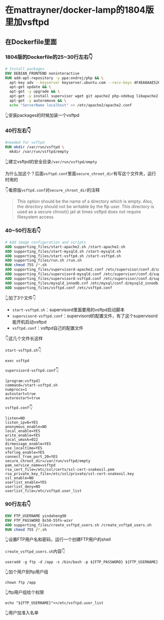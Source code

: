 # 在mattrayner/docker-lamp的1804版里加vsftpd

## 在Dockerfile里面

### 1804版的Dockerfile的25~30行左右👇

```dockerfile
# Install packages
ENV DEBIAN_FRONTEND noninteractive
RUN add-apt-repository -y ppa:ondrej/php && \
  apt-key adv --keyserver keyserver.ubuntu.com --recv-keys 4F4EA0AAE5267A6C && \
  apt-get update && \
  apt-get -y upgrade && \
  apt-get -y install supervisor wget git apache2 php-xdebug libapache2-mod-php mysql-server php-mysql pwgen php-apcu php7.1-mcrypt php-gd php-xml php-mbstring php-gettext zip unzip php-zip curl php-curl vsftpd && \
  apt-get -y autoremove && \
  echo "ServerName localhost" >> /etc/apache2/apache2.conf
```

👆安装packages的时候加装一个vsftpd

### 40行左右👇

```dockerfile
#needed for vsftpd
RUN mkdir /var/run/vsftpd \
  mkdir /var/run/vsftpd/empty
```

👆建立vsftpd的安全目录`/var/run/vsftpd/empty`

为什么加这个？后面`vsftpd.conf`里面`secure_chroot_dir`有写这个文件夹，运行时用的

👇看原版`vsftpd.conf`对`secure_chroot_dir`的注释

>This option should be the name of a directory which is empty.  Also, the directory should not be writable by the ftp user. This directory is used as a secure chroot() jail at times vsftpd does not require filesystem access.

### 40~50行左右👇

```dockerfile
# Add image configuration and scripts
ADD supporting_files/start-apache2.sh /start-apache2.sh
ADD supporting_files/start-mysqld.sh /start-mysqld.sh
ADD supporting_files/start-vsftpd.sh /start-vsftpd.sh
ADD supporting_files/run.sh /run.sh
RUN chmod 755 /*.sh
ADD supporting_files/supervisord-apache2.conf /etc/supervisor/conf.d/supervisord-apache2.conf
ADD supporting_files/supervisord-mysqld.conf /etc/supervisor/conf.d/supervisord-mysqld.conf
ADD supporting_files/supervisord-vsftpd.conf /etc/supervisor/conf.d/supervisord-vsftpd.conf
ADD supporting_files/mysqld_innodb.cnf /etc/mysql/conf.d/mysqld_innodb.cnf
ADD supporting_files/vsftpd.conf /etc/vsftpd.conf
```

👆加了3个文件👇

* `start-vsftpd.sh`：supervisord里面要用的vsftpd启动脚本
* `supervisord-vsftpd.conf`：supervisord的配置文件，有了这个supervisord能开机启动vsftpd
* `vsftpd.conf`：vsftpd自己的配置文件

👇这几个文件长这样

`start-vsftpd.sh`👇

    exec vsftpd

`supervisord-vsftpd.conf`👇

    [program:vsftpd]
    command=/start-vsftpd.sh
    numprocs=1
    autostart=true
    autorestart=true

`vsftpd.conf`👇

    listen=NO
    listen_ipv6=YES
    anonymous_enable=NO
    local_enable=YES
    write_enable=YES
    local_umask=022
    dirmessage_enable=YES
    use_localtime=YES
    xferlog_enable=YES
    connect_from_port_20=YES
    secure_chroot_dir=/var/run/vsftpd/empty
    pam_service_name=vsftpd
    rsa_cert_file=/etc/ssl/certs/ssl-cert-snakeoil.pem
    rsa_private_key_file=/etc/ssl/private/ssl-cert-snakeoil.key
    ssl_enable=NO
    userlist_enable=YES
    userlist_deny=NO
    userlist_file=/etc/vsftpd.user_list

### 90行左右👇

```dockerfile
ENV FTP_USERNAME yindaheng98
ENV FTP_PASSWORD 8s50-55fn-wzxr
ADD supporting_files/create_vsftpd_users.sh /create_vsftpd_users.sh
RUN chmod 755 /*.sh
```

👆设置FTP用户名和密码，运行一个创建FTP用户的shell

`create_vsftpd_users.sh`内容👇

    useradd -g ftp -d /app -s /bin/bash -p ${FTP_PASSWORD} ${FTP_USERNAME}

👆加个用户到ftp用户组

    chown ftp /app

👆ftp用户组给个权限

    echo "${FTP_USERNAME}">>/etc/vsftpd.user_list

👆用户加准入名单
